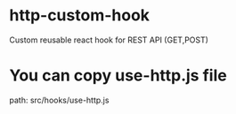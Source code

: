 # http-custom-hook
Custom reusable react hook for REST API (GET,POST)
# You can copy use-http.js file 
path: src/hooks/use-http.js
